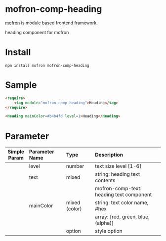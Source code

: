 # mofron-comp-heading
[mofron](https://mofron.github.io/mofron/) is module based frontend framework.

heading component for mofron


# Install
```
npm install mofron mofron-comp-heading
```

# Sample
```html
<require>
    <tag module="mofron-comp-heading">Heading</tag>
</require>

<Heading mainColor=#b4b4fd level=1>Heading</Heading>
```
# Parameter

|Simple<br>Param | Parameter Name | Type | Description |
|:--------------:|:---------------|:-----|:------------|
| | level | number | text size level [1-6] |
| | text | mixed | string: heading text contents |
| | | | mofron-comp-text: heading text component |
| | mainColor | mixed (color) | string: text color name, #hex |
| | | | array: [red, green, blue, (alpha)] |
| | | option | style option |

